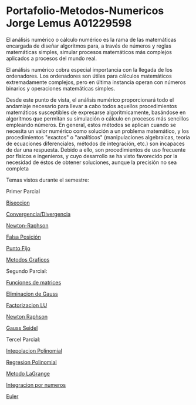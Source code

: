 # Portafolio-Metodos-Numericos Jorge Lemus A01229598
El análisis numérico o cálculo numérico es la rama de las matemáticas encargada de diseñar algoritmos para, a través de números y reglas matemáticas simples, simular procesos matemáticos más complejos aplicados a procesos del mundo real.

El análisis numérico cobra especial importancia con la llegada de los ordenadores. Los ordenadores son útiles para cálculos matemáticos extremadamente complejos, pero en última instancia operan con números binarios y operaciones matemáticas simples.

Desde este punto de vista, el análisis numérico proporcionará todo el andamiaje necesario para llevar a cabo todos aquellos procedimientos matemáticos susceptibles de expresarse algorítmicamente, basándose en algoritmos que permitan su simulación o cálculo en procesos más sencillos empleando números.
En general, estos métodos se aplican cuando se necesita un valor numérico como solución a un problema matemático, y los procedimientos "exactos" o "analíticos" (manipulaciones algebraicas, teoría de ecuaciones diferenciales, métodos de integración, etc.) son incapaces de dar una respuesta. Debido a ello, son procedimientos de uso frecuente por físicos e ingenieros, y cuyo desarrollo se ha visto favorecido por la necesidad de éstos de obtener soluciones, aunque la precisión no sea completa

Temas vistos durante el semestre:


Primer Parcial

[Biseccion](https://github.com/A01229598/Metodo-Biseccion)

[Convergencia/Divergencia](https://github.com/A01229598/Convergencia-Divergencia)

[Newton-Raphson](https://github.com/A01229598/Newton-Raphson-Parcial-1)

[Falsa Posición](https://github.com/A01229598/Falsa-Posicion)

[Punto Fijo](https://github.com/A01229598/Punto-Fijo)

[Metodos Graficos ](https://github.com/A01229598/Metodo-Grafico)

Segundo Parcial:

[Funciones de matrices](https://github.com/A01229598/Matrices)

[Eliminacion de Gauss](https://github.com/A01229598/Eliminacion-Gaussiana)

[Factorizacion LU](https://github.com/A01229598/Factorizacion-LU)

[Newton Raphson](https://github.com/A01229598/Newton-Raphson)

[Gauss Seidel](https://github.com/A01229598/Gauss-Seidel)

Tercel Parcial:

[Intepolacion Polinomial](https://github.com/A01229598/Interpolacion)

[Regresion Polinomial](https://github.com/A01229598/Regresion-Polinomial)

[Metodo LaGrange](https://github.com/A01229598/LaGrange)

[Integracion por numeros](https://github.com/A01229598?tab=repositories)

[Euler](https://github.com/A01229598/Euler)

